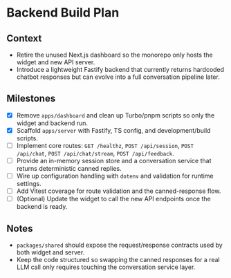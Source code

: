 # Backend Build Plan

## Context
- Retire the unused Next.js dashboard so the monorepo only hosts the widget and new API server.
- Introduce a lightweight Fastify backend that currently returns hardcoded chatbot responses but can evolve into a full conversation pipeline later.

## Milestones

- [x] Remove `apps/dashboard` and clean up Turbo/pnpm scripts so only the widget and backend run.
- [x] Scaffold `apps/server` with Fastify, TS config, and development/build scripts.
- [ ] Implement core routes: `GET /healthz`, `POST /api/session`, `POST /api/chat`, `POST /api/chat/stream`, `POST /api/feedback`.
- [ ] Provide an in-memory session store and a conversation service that returns deterministic canned replies.
- [ ] Wire up configuration handling with `dotenv` and validation for runtime settings.
- [ ] Add Vitest coverage for route validation and the canned-response flow.
- [ ] (Optional) Update the widget to call the new API endpoints once the backend is ready.

## Notes
- `packages/shared` should expose the request/response contracts used by both widget and server.
- Keep the code structured so swapping the canned responses for a real LLM call only requires touching the conversation service layer.
